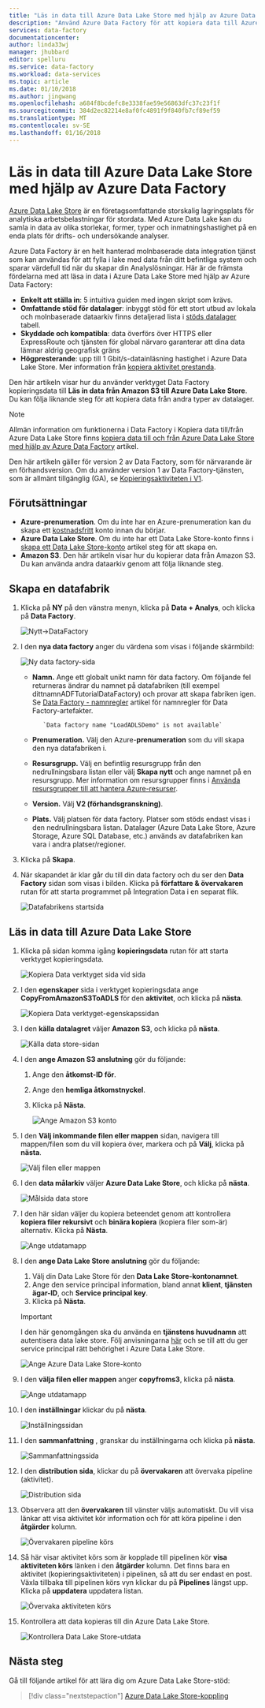 ```yaml
---
title: "Läs in data till Azure Data Lake Store med hjälp av Azure Data Factory | Microsoft Docs"
description: "Använd Azure Data Factory för att kopiera data till Azure Data Lake Store"
services: data-factory
documentationcenter: 
author: linda33wj
manager: jhubbard
editor: spelluru
ms.service: data-factory
ms.workload: data-services
ms.topic: article
ms.date: 01/10/2018
ms.author: jingwang
ms.openlocfilehash: a684f8bcdefc8e3338fae59e56863dfc37c23f1f
ms.sourcegitcommit: 384d2ec82214e8af0fc4891f9f840fb7cf89ef59
ms.translationtype: MT
ms.contentlocale: sv-SE
ms.lasthandoff: 01/16/2018
---
```

# <a name="load-data-into-azure-data-lake-store-using-azure-data-factory"></a>Läs in data till Azure Data Lake Store med hjälp av Azure Data Factory

[Azure Data Lake Store](../data-lake-store/data-lake-store-overview.md) är en företagsomfattande storskalig lagringsplats för analytiska arbetsbelastningar för stordata. Med Azure Data Lake kan du samla in data av olika storlekar, former, typer och inmatningshastighet på en enda plats för drifts- och undersökande analyser.

Azure Data Factory är en helt hanterad molnbaserade data integration tjänst som kan användas för att fylla i lake med data från ditt befintliga system och sparar värdefull tid när du skapar din Analyslösningar. Här är de främsta fördelarna med att läsa in data i Azure Data Lake Store med hjälp av Azure Data Factory:

* **Enkelt att ställa in**: 5 intuitiva guiden med ingen skript som krävs.
* **Omfattande stöd för datalager**: inbyggt stöd för ett stort utbud av lokala och molnbaserade dataarkiv finns detaljerad lista i [stöds datalager](copy-activity-overview.md#supported-data-stores-and-formats) tabell.
* **Skyddade och kompatibla**: data överförs över HTTPS eller ExpressRoute och tjänsten för global närvaro garanterar att dina data lämnar aldrig geografisk gräns
* **Högpresterande**: upp till 1 Gbit/s-datainläsning hastighet i Azure Data Lake Store. Mer information från [kopiera aktivitet prestanda](copy-activity-performance.md).

Den här artikeln visar hur du använder verktyget Data Factory kopieringsdata till **Läs in data från Amazon S3 till Azure Data Lake Store**. Du kan följa liknande steg för att kopiera data från andra typer av datalager.

> [!NOTE]
>  Allmän information om funktionerna i Data Factory i Kopiera data till/från Azure Data Lake Store finns [kopiera data till och från Azure Data Lake Store med hjälp av Azure Data Factory](connector-azure-data-lake-store.md) artikel.
>
> Den här artikeln gäller för version 2 av Data Factory, som för närvarande är en förhandsversion. Om du använder version 1 av Data Factory-tjänsten, som är allmänt tillgänglig (GA), se [Kopieringsaktiviteten i V1](v1/data-factory-data-movement-activities.md).

## <a name="prerequisites"></a>Förutsättningar

* **Azure-prenumeration**. Om du inte har en Azure-prenumeration kan du skapa ett [kostnadsfritt](https://azure.microsoft.com/free/) konto innan du börjar.
* **Azure Data Lake Store**. Om du inte har ett Data Lake Store-konto finns i [skapa ett Data Lake Store-konto](../data-lake-store/data-lake-store-get-started-portal.md#create-an-azure-data-lake-store-account) artikel steg för att skapa en.
* **Amazon S3**. Den här artikeln visar hur du kopierar data från Amazon S3. Du kan använda andra dataarkiv genom att följa liknande steg.

## <a name="create-a-data-factory"></a>Skapa en datafabrik

1. Klicka på **NY** på den vänstra menyn, klicka på **Data + Analys**, och klicka på **Data Factory**. 
   
   ![Nytt->DataFactory](./media/load-data-into-azure-data-lake-store/new-azure-data-factory-menu.png)
2. I den **nya data factory** anger du värdena som visas i följande skärmbild: 
      
     ![Ny data factory-sida](./media/load-data-into-azure-data-lake-store//new-azure-data-factory.png)
 
   * **Namn.** Ange ett globalt unikt namn för data factory. Om följande fel returneras ändrar du namnet på datafabriken (till exempel dittnamnADFTutorialDataFactory) och provar att skapa fabriken igen. Se [Data Factory - namnregler](naming-rules.md) artikel för namnregler för Data Factory-artefakter.
  
            `Data factory name "LoadADLSDemo" is not available`

    * **Prenumeration.** Välj den Azure-**prenumeration** som du vill skapa den nya datafabriken i. 
    * **Resursgrupp.** Välj en befintlig resursgrupp från den nedrullningsbara listan eller välj **Skapa nytt** och ange namnet på en resursgrupp. Mer information om resursgrupper finns i [Använda resursgrupper till att hantera Azure-resurser](../azure-resource-manager/resource-group-overview.md).  
    * **Version.** Välj **V2 (förhandsgranskning)**.
    * **Plats.** Välj platsen för data factory. Platser som stöds endast visas i den nedrullningsbara listan. Datalager (Azure Data Lake Store, Azure Storage, Azure SQL Database, etc.) används av datafabriken kan vara i andra platser/regioner.

3. Klicka på **Skapa**.
4. När skapandet är klar går du till din data factory och du ser den **Data Factory** sidan som visas i bilden. Klicka på **författare & övervakaren** rutan för att starta programmet på Integration Data i en separat flik. 
   
   ![Datafabrikens startsida](./media/load-data-into-azure-data-lake-store/data-factory-home-page.png)

## <a name="load-data-into-azure-data-lake-store"></a>Läs in data till Azure Data Lake Store

1. Klicka på sidan komma igång **kopieringsdata** rutan för att starta verktyget kopieringsdata. 

   ![Kopiera Data verktyget sida vid sida](./media/load-data-into-azure-data-lake-store/copy-data-tool-tile.png)
2. I den **egenskaper** sida i verktyget kopieringsdata ange **CopyFromAmazonS3ToADLS** för den **aktivitet**, och klicka på **nästa**. 

    ![Kopiera Data verktyget-egenskapssidan](./media/load-data-into-azure-data-lake-store/copy-data-tool-properties-page.png)
3. I den **källa datalagret** väljer **Amazon S3**, och klicka på **nästa**.

    ![Källa data store-sidan](./media/load-data-into-azure-data-lake-store/source-data-store-page.png)
4. I den **ange Amazon S3 anslutning** gör du följande: 
    1. Ange den **åtkomst-ID för**.
    2. Ange den **hemliga åtkomstnyckel**.
    3. Klicka på **Nästa**. 

        ![Ange Amazon S3 konto](./media/load-data-into-azure-data-lake-store/specify-amazon-s3-account.png)
5. I den **Välj inkommande filen eller mappen** sidan, navigera till mappen/filen som du vill kopiera över, markera och på **Välj**, klicka på **nästa**. 

    ![Välj filen eller mappen](./media/load-data-into-azure-data-lake-store/choose-input-folder.png)

6. I den **data målarkiv** väljer **Azure Data Lake Store**, och klicka på **nästa**. 

    ![Målsida data store](./media/load-data-into-azure-data-lake-store/destination-data-storage-page.png)

7. I den här sidan väljer du kopiera beteendet genom att kontrollera **kopiera filer rekursivt** och **binära kopiera** (kopiera filer som-är) alternativ. Klicka på **Nästa**.

    ![Ange utdatamapp](./media/load-data-into-azure-data-lake-store/specify-binary-copy.png)

8. I den **ange Data Lake Store anslutning** gör du följande: 

    1. Välj din Data Lake Store för den **Data Lake Store-kontonamnet**.
    2. Ange den service principal information, bland annat **klient**, **tjänsten ägar-ID**, och **Service principal key**.
    3. Klicka på **Nästa**. 

    > [!IMPORTANT]
    > I den här genomgången ska du använda en **tjänstens huvudnamn** att autentisera data lake store. Följ anvisningarna [här](connector-azure-data-lake-store.md#using-service-principal-authentication) och se till att du ger service principal rätt behörighet i Azure Data Lake Store.

    ![Ange Azure Data Lake Store-konto](./media/load-data-into-azure-data-lake-store/specify-adls.png)

9. I den **välja filen eller mappen** anger **copyfroms3**, klicka på **nästa**. 

    ![Ange utdatamapp](./media/load-data-into-azure-data-lake-store/specify-adls-path.png)


10. I den **inställningar** klickar du på **nästa**. 

    ![Inställningssidan](./media/load-data-into-azure-data-lake-store/copy-settings.png)
11. I den **sammanfattning** , granskar du inställningarna och klicka på **nästa**.

    ![Sammanfattningssida](./media/load-data-into-azure-data-lake-store/copy-summary.png)
12. I den **distribution sida**, klickar du på **övervakaren** att övervaka pipeline (aktivitet).

    ![Distribution sida](./media/load-data-into-azure-data-lake-store/deployment-page.png)
13. Observera att den **övervakaren** till vänster väljs automatiskt. Du vill visa länkar att visa aktivitet kör information och för att köra pipeline i den **åtgärder** kolumn. 

    ![Övervakaren pipeline körs](./media/load-data-into-azure-data-lake-store/monitor-pipeline-runs.png)
14. Så här visar aktivitet körs som är kopplade till pipelinen kör **visa aktiviteten körs** länken i den **åtgärder** kolumn. Det finns bara en aktivitet (kopieringsaktiviteten) i pipelinen, så att du ser endast en post. Växla tillbaka till pipelinen körs vyn klickar du på **Pipelines** längst upp. Klicka på **uppdatera** uppdatera listan. 

    ![Övervaka aktiviteten körs](./media/load-data-into-azure-data-lake-store/monitor-activity-runs.png)

15. Kontrollera att data kopieras till din Azure Data Lake Store. 

    ![Kontrollera Data Lake Store-utdata](./media/load-data-into-azure-data-lake-store/adls-copy-result.png)

## <a name="next-steps"></a>Nästa steg

Gå till följande artikel för att lära dig om Azure Data Lake Store-stöd: 

> [!div class="nextstepaction"]
>[Azure Data Lake Store-koppling](connector-azure-data-lake-store.md)
